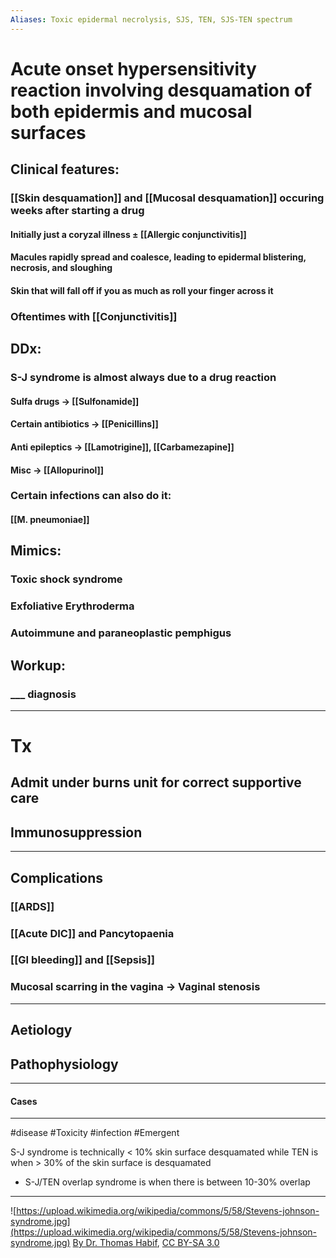 ```yaml
---
Aliases: Toxic epidermal necrolysis, SJS, TEN, SJS-TEN spectrum 
---
```

# Acute onset hypersensitivity reaction involving desquamation of both epidermis and mucosal surfaces
## Clinical features:
### [[Skin desquamation]] and [[Mucosal desquamation]] occuring weeks after starting a drug 
#### Initially just a coryzal illness ± [[Allergic conjunctivitis]]
#### Macules rapidly spread and coalesce, leading to epidermal blistering, necrosis, and sloughing
#### Skin that will fall off if you as much as roll your finger across it
### Oftentimes with [[Conjunctivitis]]
## DDx:
### S-J syndrome is almost always due to a drug reaction
#### Sulfa drugs -> [[Sulfonamide]]
#### Certain antibiotics -> [[Penicillins]] 
#### Anti epileptics -> [[Lamotrigine]], [[Carbamezapine]]
#### Misc -> [[Allopurinol]]
### Certain infections can also do it:
#### [[M. pneumoniae]]
## Mimics:
### Toxic shock syndrome
### Exfoliative Erythroderma
### Autoimmune and paraneoplastic pemphigus
## Workup:
### ___ diagnosis
---
# Tx
## Admit under burns unit for correct supportive care
## Immunosuppression 
---
## Complications
### [[ARDS]]
### [[Acute DIC]] and Pancytopaenia
### [[GI bleeding]] and [[Sepsis]]
### Mucosal scarring in the vagina -> Vaginal stenosis

---
## Aetiology
## Pathophysiology

---
#### Cases


---
#disease #Toxicity #infection #Emergent 

S-J syndrome is technically < 10% skin surface desquamated while TEN is when > 30% of the skin surface is desquamated
- S-J/TEN overlap syndrome is when there is between 10-30% overlap




---
![https://upload.wikimedia.org/wikipedia/commons/5/58/Stevens-johnson-syndrome.jpg](https://upload.wikimedia.org/wikipedia/commons/5/58/Stevens-johnson-syndrome.jpg)
[By Dr. Thomas Habif](http://www.dermnet.com/Stevens-Johnson-Syndrome/picture/14975), [CC BY-SA 3.0](https://commons.wikimedia.org/w/index.php?curid=9699327)

